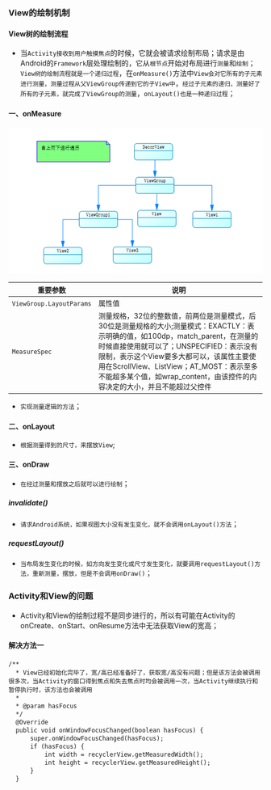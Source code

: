 ### View的绘制机制
#### View树的绘制流程
+ 当`Activity接收到用户触摸焦点`的时候，它就会被请求绘制布局；请求是由Android的`Framework`层处理绘制的，它从`根节点`开始对布局进行`测量`和`绘制`；`View树的绘制流程就是一个递归过程`，在`onMeasure()`方法中`View会对它所有的子元素进行测量，测量过程从父ViewGroup传递到它的子View中`，`经过子元素的递归，测量好了所有的子元素，就完成了ViewGroup的测量`，`onLayout()也是一种递归过程`；
#### 一、onMeasure
![image](https://github.com/ningbaoqi/View/blob/master/gif/pic-21.jpg)


|重要参数|说明|
|-------|-------|
|`ViewGroup.LayoutParams`|属性值|
|`MeasureSpec`|测量规格，32位的整数值，前两位是测量模式，后30位是测量规格的大小;测量模式：EXACTLY：表示明确的值，如100dp，match_parent，在测量的时候直接使用就可以了；UNSPECIFIED：表示没有限制，表示这个View要多大都可以，该属性主要使用在ScrollView、ListView；AT_MOST：表示至多不能超多某个值，如wrap_content，由该控件的内容决定的大小，并且不能超过父控件|

+ `实现测量逻辑的方法`；
#### 二、onLayout
+ `根据测量得到的尺寸，来摆放View`;
#### 三、onDraw
+ `在经过测量和摆放之后就可以进行绘制`；
##### invalidate()
+ `请求Android系统，如果视图大小没有发生变化，就不会调用onLayout()方法`；
##### requestLayout()
+ `当布局发生变化的时候，如方向发生变化或尺寸发生变化，就要调用requestLayout()方法，重新测量，摆放，但是不会调用onDraw()`；

### Activity和View的问题
+ Activity和View的绘制过程不是同步进行的，所以有可能在Activity的onCreate、onStart、onResume方法中无法获取View的宽高；
#### 解决方法一

```
/**
  * View已经初始化完毕了，宽/高已经准备好了，获取宽/高没有问题；但是该方法会被调用很多次，当Activity的窗口得到焦点和失去焦点时均会被调用一次，当Activity继续执行和暂停执行时，该方法也会被调用
  *
  * @param hasFocus
  */
  @Override
  public void onWindowFocusChanged(boolean hasFocus) {
      super.onWindowFocusChanged(hasFocus);
      if (hasFocus) {
          int width = recyclerView.getMeasuredWidth();
          int height = recyclerView.getMeasuredHeight();
      }
  }
```
